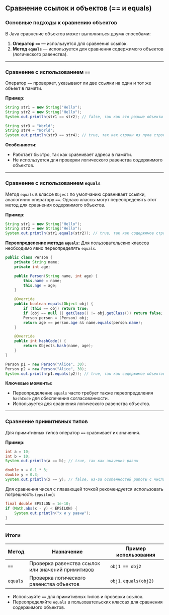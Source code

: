 
## Сравнение ссылок и объектов (== и equals)

### Основные подходы к сравнению объектов
В Java сравнение объектов может выполняться двумя способами:

1. **Оператор `==`** — используется для сравнения ссылок.
2. **Метод `equals`** — используется для сравнения содержимого объектов (логического равенства).

---

### Сравнение с использованием `==`

Оператор `==` проверяет, указывают ли две ссылки на один и тот же объект в памяти.

**Пример:**
```java
String str1 = new String("Hello");
String str2 = new String("Hello");
System.out.println(str1 == str2); // false, так как это разные объекты в памяти

String str3 = "World";
String str4 = "World";
System.out.println(str3 == str4); // true, так как строки из пула строк указывают на один объект
```

**Особенности:**
- Работает быстро, так как сравнивает адреса в памяти.
- Не используется для проверки логического равенства содержимого объектов.

---

### Сравнение с использованием `equals`

Метод `equals` в классе `Object` по умолчанию сравнивает ссылки, аналогично оператору `==`. Однако классы могут переопределять этот метод для сравнения содержимого объектов.

**Пример:**
```java
String str1 = new String("Hello");
String str2 = new String("Hello");
System.out.println(str1.equals(str2)); // true, так как содержимое строк одинаково
```

**Переопределение метода `equals`:**
Для пользовательских классов необходимо явно переопределять `equals`.

```java
public class Person {
    private String name;
    private int age;

    public Person(String name, int age) {
        this.name = name;
        this.age = age;
    }

    @Override
    public boolean equals(Object obj) {
        if (this == obj) return true;
        if (obj == null || getClass() != obj.getClass()) return false;
        Person person = (Person) obj;
        return age == person.age && name.equals(person.name);
    }

    @Override
    public int hashCode() {
        return Objects.hash(name, age);
    }
}

Person p1 = new Person("Alice", 30);
Person p2 = new Person("Alice", 30);
System.out.println(p1.equals(p2)); // true, так как содержимое объектов одинаково
```

**Ключевые моменты:**
- Переопределение `equals` часто требует также переопределения `hashCode` для обеспечения согласованности.
- Используется для сравнения логического равенства объектов.

---

### Сравнение примитивных типов
Для примитивных типов оператор `==` сравнивает их значения.

**Пример:**
```java
int a = 10;
int b = 10;
System.out.println(a == b); // true, так как значения равны

double x = 0.1 * 3;
double y = 0.3;
System.out.println(x == y); // false, из-за особенностей работы с числами с плавающей точкой
```

Для сравнения чисел с плавающей точкой рекомендуется использовать погрешность (`epsilon`):
```java
final double EPSILON = 1e-10;
if (Math.abs(x - y) < EPSILON) {
    System.out.println("x и y равны");
}
```

---

### Итоги
| **Метод**        | **Назначение**                              | **Пример использования** |
|-------------------|--------------------------------------------|--------------------------|
| `==`             | Проверка равенства ссылок или значений примитивов | `obj1 == obj2`          |
| `equals`         | Проверка логического равенства объектов     | `obj1.equals(obj2)`     |

- Используйте `==` для примитивных типов и проверки ссылок.
- Переопределяйте `equals` в пользовательских классах для сравнения содержимого объектов.
